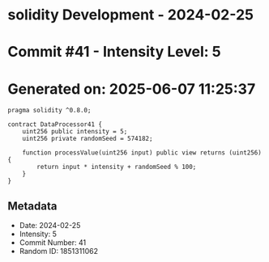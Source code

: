 ﻿# solidity Development - 2024-02-25
# Commit #41 - Intensity Level: 5
# Generated on: 2025-06-07 11:25:37
```solidity
pragma solidity ^0.8.0;

contract DataProcessor41 {
    uint256 public intensity = 5;
    uint256 private randomSeed = 574182;

    function processValue(uint256 input) public view returns (uint256) {
        return input * intensity + randomSeed % 100;
    }
}
```
## Metadata
- Date: 2024-02-25
- Intensity: 5
- Commit Number: 41
- Random ID: 1851311062
